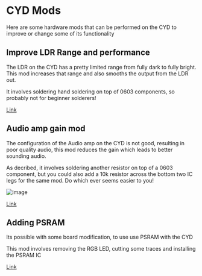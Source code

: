 # CYD Mods

Here are some hardware mods that can be performed on the CYD to improve or change some of its functionality

## Improve LDR Range and performance

The LDR on the CYD has a pretty limited range from fully dark to fully bright. This mod increases that range and also smooths the output from the LDR out.

It involves soldering hand soldering on top of 0603 components, so probably not for beginner solderers!

[Link](https://github.com/hexeguitar/ESP32_TFT_PIO#1-ldr)

## Audio amp gain mod

The configuration of the Audio amp on the CYD is not good, resulting in poor quality audio, this mod reduces the gain which leads to better sounding audio.

As decribed, it involves soldering another resistor on top of a 0603 component, but you could also add a 10k resistor across the bottom two IC legs for the same mod. Do which ever seems easier to you!

![image](https://github.com/witnessmenow/ESP32-Cheap-Yellow-Display/assets/1562562/04b98352-ca41-4bcc-bf77-380db4cce1da)

[Link](https://github.com/hexeguitar/ESP32_TFT_PIO#2-audio-amp-gain-mod)

## Adding PSRAM

Its possible with some board modification, to use use PSRAM with the CYD

This mod involves removing the RGB LED, cutting some traces and installing the PSRAM IC

[Link](https://github.com/hexeguitar/ESP32_TFT_PIO#adding-psram)
